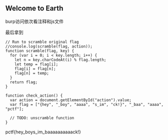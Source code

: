 ## Welcome to Earth
burp访问依次看注释和js文件

最后拿到

```JS
// Run to scramble original flag
//console.log(scramble(flag, action));
function scramble(flag, key) {
  for (var i = 0; i < key.length; i++) {
    let n = key.charCodeAt(i) % flag.length;
    let temp = flag[i];
    flag[i] = flag[n];
    flag[n] = temp;
  }
  return flag;
}

function check_action() {
  var action = document.getElementById("action").value;
  var flag = ["{hey", "_boy", "aaaa", "s_im", "ck!}", "_baa", "aaaa", "pctf"];

  // TODO: unscramble function
}
```

pctf{hey_boys_im_baaaaaaaaaack!}